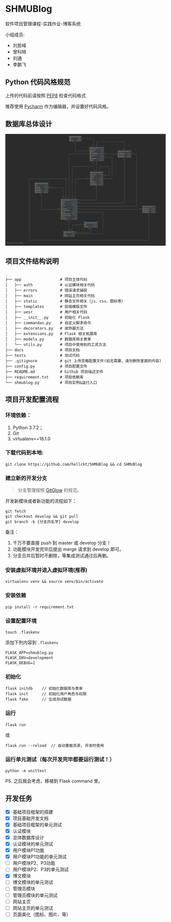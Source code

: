 # SHMUBlog
软件项目管理课程-实践作业-博客系统

小组成员:
- 刘哲峰
- 曾科特
- 刘通
- 李鹏飞

## Python 代码风格规范
上传的代码前请按照 [PEP8](https://www.python.org/dev/peps/pep-0008/) 检查代码格式

推荐使用 [Pycharm](https://www.jetbrains.com/pycharm/) 作为编辑器，并设置好代码风格。

## 数据库总体设计

![数据库总体设计图](docs/数据库总体设计.png)

## 项目文件结构说明
    .
    ├── app                 # 项目主体代码
    │   ├── auth            # 认证模块相关代码 
    │   ├── errors          # 错误请求捕获
    │   ├── main            # 网站主页相关代码
    │   ├── static          # 静态文件相关（js、css、图标等）
    │   ├── templates       # 前端模版文件
    │   ├── uesr            # 用户相关代码
    │   ├── __init__.py     # 初始化 Flask
    │   ├── commandas.py    # 自定义脚本命令
    │   ├── decorators.py   # 装饰器方法
    │   ├── extensions.py   # Flask 相关拓展库
    │   ├── models.py       # 数据库相关表单
    │   └── utils.py        # 项目中使用到的工具方法
    ├── docs                # 项目文档
    ├── tests               # 测试代码
    ├── .gitignore          # git 上传忽略配置文件(️如无需要，请勿删除里面的内容)
    ├── config.py           # 项目配置文件
    ├── README.md           # Github 项目描述文件
    ├── requirement.txt     # 项目依赖库
    └── shmublog.py         # 项目实例&运行入口

## 项目开发配置流程
### 环境依赖：
1. Python 3.7.2；
2. Git
3. virtualenv==16.1.0

### 下载代码到本地:
```commandline
git clone https://github.com/hellckt/SHMUBlog && cd SHMUBlog
```

### 建立新的开发分支
> 分支管理按照 [GitGlow](https://www.atlassian.com/git/tutorials/comparing-workflows/gitflow-workflow)
的规范。

开发新模块或者新功能的流程如下：
```commandline
git fetch
git checkout develop && git pull
git branch -b {分支的名字} develop
```

备注：

1. 千万不要直接 push 到 master 或 develop 分支！
2. 功能模块开发完毕后提出 merge 请求到 develop 即可。
3. 分支合并后暂时不删除，等集成测试通过后再删。


### 安装虚拟环境并进入虚拟环境(推荐)
```commandline
virtualenv venv && source venv/bin/activate
```

### 安装依赖
```commandline
pip install -r requirement.txt
```

### 设置配置环境
```commandline
touch .flaskenv
```

添加下列内容到 `.flaskenv`
```
FLASK_APP=shmublog.py
FLASK_ENV=development
FLASK_DEBUG=1
```

### 初始化
```commandline
flask initdb    // 初始化数据库与表单
flask init      // 初始化用户角色与权限
flask fake      // 生成测试数据
```

### 运行
```commandline
flask run
```
或
```commandline
flask run --reload  // 自动重载资源, 开发时使用
```

### 运行单元测试（每次开发完毕都要运行测试！）
```commandline
python -m unittest
```

PS. 之后我会考虑，移植到 Flask command 里。

## 开发任务
- [x] 基础项目框架的搭建
- [x] 项目基础开发文档
- [x] 基础项目框架的单元测试
- [x] 认证模块
- [x] 总体数据库设计
- [x] 认证模块的单元测试
- [x] 用户模块P1功能
- [x] 用户模块P1功能的单元测试
- [ ] 用户模块P2、P3功能
- [ ] 用户模块P2、P3的单元测试
- [x] 博文模块
- [ ] 博文模块的单元测试
- [ ] 管理员模块
- [ ] 管理员模块的单元测试
- [ ] 网站主页
- [ ] 网站主页的单元测试
- [ ] 页面美化（图标、图片、等）
